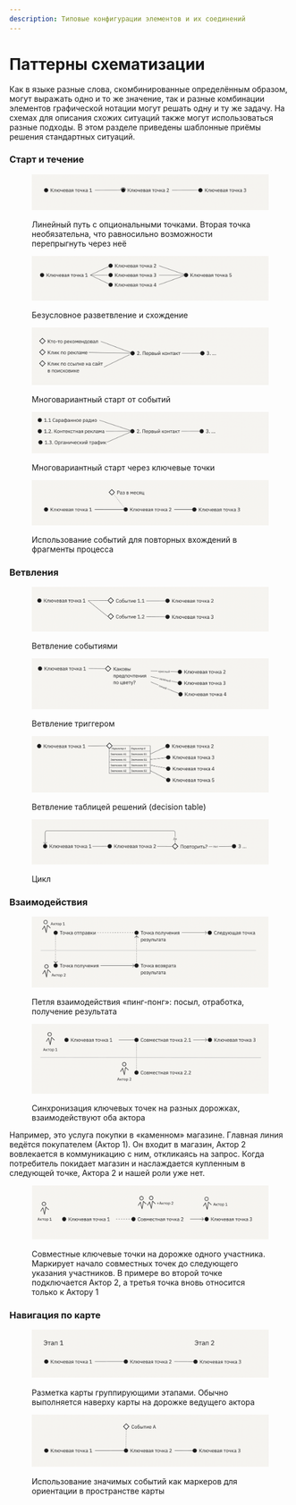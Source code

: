 ```yaml
---
description: Типовые конфигурации элементов и их соединений
---
```


# Паттерны схематизации

Как в языке разные слова, скомбинированные определённым образом, могут выражать одно и то же значение, так и разные комбинации элементов графической нотации могут решать одну и ту же задачу. На схемах для описания схожих ситуаций также могут использоваться разные подходы. В этом разделе приведены шаблонные приёмы решения стандартных ситуаций.



### Cтарт и течение

<div align="left"><figure><img src="../.gitbook/assets/image (1) (1) (1) (1) (1).png" alt=""><figcaption><p>Линейный путь с опциональными точками. Вторая точка необязательна, что равносильно возможности перепрыгнуть через неё</p></figcaption></figure></div>

<div align="left"><figure><img src="../.gitbook/assets/image (1) (1) (1) (1) (1) (1).png" alt=""><figcaption><p>Безусловное разветвление и схождение</p></figcaption></figure></div>

<div align="left"><figure><img src="../.gitbook/assets/image (3) (1) (1).png" alt=""><figcaption><p>Многовариантный старт от событий</p></figcaption></figure></div>

<div align="left"><figure><img src="../.gitbook/assets/image (4) (1).png" alt=""><figcaption><p>Многовариантный старт через ключевые точки</p></figcaption></figure></div>

<div align="left"><figure><img src="../.gitbook/assets/image (5) (1).png" alt=""><figcaption><p>Использование событий для повторных вхождений в фрагменты процесса</p></figcaption></figure></div>



### Ветвления

<div align="left"><figure><img src="../.gitbook/assets/image (6) (1).png" alt=""><figcaption><p>Ветвление событиями</p></figcaption></figure></div>

<div align="left"><figure><img src="../.gitbook/assets/image (7) (1).png" alt=""><figcaption><p>Ветвление триггером</p></figcaption></figure></div>

<div align="left"><figure><img src="../.gitbook/assets/image (8).png" alt=""><figcaption><p>Ветвление таблицей решений (decision table)</p></figcaption></figure></div>

<div align="left"><figure><img src="../.gitbook/assets/image (9).png" alt=""><figcaption><p>Цикл</p></figcaption></figure></div>



### Взаимодействия

<div align="left"><figure><img src="../.gitbook/assets/image (10).png" alt=""><figcaption><p>Петля взаимодействия «пинг-понг»: посыл, отработка, получение результата</p></figcaption></figure></div>

<div align="left"><figure><img src="../.gitbook/assets/image (11).png" alt=""><figcaption><p>Синхронизация ключевых точек на разных дорожках, взаимодействуют оба актора</p></figcaption></figure></div>

Например, это услуга покупки в «каменном» магазине. Главная линия ведётся покупателем (Актор 1). Он входит в магазин, Актор 2 вовлекается в коммуникацию с ним, откликаясь на запрос. Когда потребитель покидает магазин и наслаждается купленным в следующей точке, Актора 2 и нашей роли уже нет.



<div align="left"><figure><img src="../.gitbook/assets/image (12).png" alt=""><figcaption><p>Совместные ключевые точки на дорожке одного участника. Маркирует начало совместных точек до следующего указания участников. В примере во второй точке подключается Актор 2, а третья точка вновь относится только к Актору 1</p></figcaption></figure></div>



### Навигация по карте

<div align="left"><figure><img src="../.gitbook/assets/image (13).png" alt=""><figcaption><p>Разметка карты группирующими этапами. Обычно выполняется наверху карты на дорожке ведущего актора</p></figcaption></figure></div>

<div align="left"><figure><img src="../.gitbook/assets/image (14).png" alt=""><figcaption><p>Использование значимых событий как маркеров для ориентации в пространстве карты</p></figcaption></figure></div>
